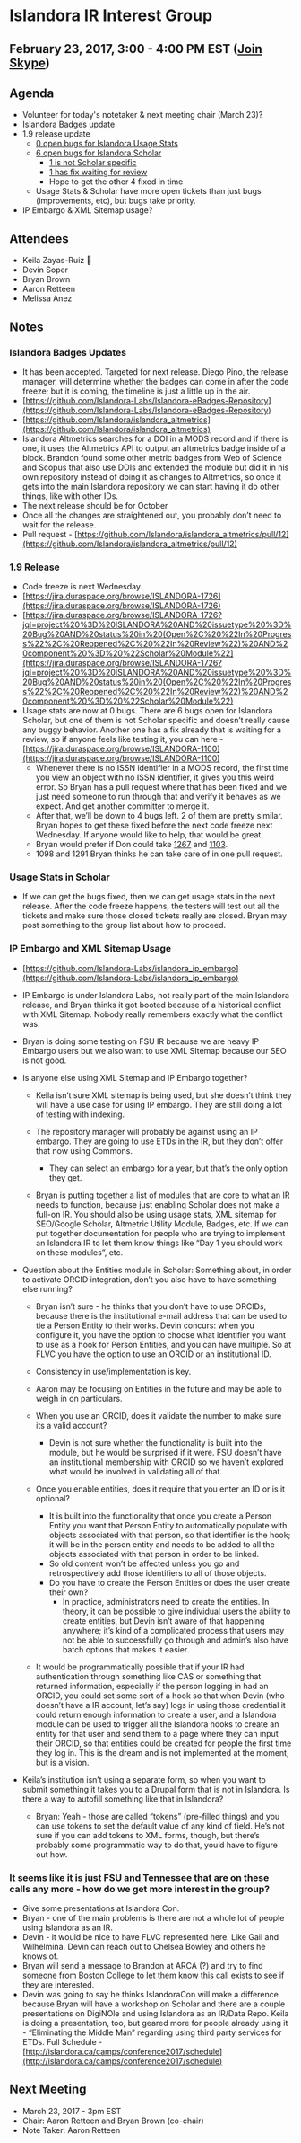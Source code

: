 # Islandora IR Interest Group
## February 23, 2017, 3:00 - 4:00 PM EST ([Join Skype](https://join.skype.com/s7ntDOmjhbjT))

## Agenda
* Volunteer for today's notetaker & next meeting chair (March 23)?
* Islandora Badges update
* 1.9 release update
  * [0 open bugs for Islandora Usage Stats](https://jira.duraspace.org/issues/?jql=project%20%3D%20ISLANDORA%20AND%20issuetype%20%3D%20Bug%20AND%20status%20in%20(Open%2C%20%22In%20Progress%22%2C%20Reopened%2C%20%22In%20Review%22)%20AND%20component%20%3D%20%22Usage%20Stats%22) 
  * [6 open bugs for Islandora Scholar](https://jira.duraspace.org/browse/ISLANDORA-1726?jql=project%20%3D%20ISLANDORA%20AND%20issuetype%20%3D%20Bug%20AND%20status%20in%20(Open%2C%20%22In%20Progress%22%2C%20Reopened%2C%20%22In%20Review%22)%20AND%20component%20%3D%20%22Scholar%20Module%22)
    * [1 is not Scholar specific](https://jira.duraspace.org/browse/ISLANDORA-1726)
    * [1 has fix waiting for review](https://jira.duraspace.org/browse/ISLANDORA-1100)
    * Hope to get the other 4 fixed in time
  * Usage Stats & Scholar have more open tickets than just bugs (improvements, etc), but bugs take priority.
* IP Embargo & XML Sitemap usage?

## Attendees
* Keila Zayas-Ruiz :chicken:
* Devin Soper
* Bryan Brown
* Aaron Retteen
* Melissa Anez


## Notes

### Islandora Badges Updates

- It has been accepted. Targeted for next release. Diego Pino, the release manager, will determine whether the badges can come in after the code freeze; but it is coming, the timeline is just a little up in the air. 
- [https://github.com/Islandora-Labs/Islandora-eBadges-Repository](https://github.com/Islandora-Labs/Islandora-eBadges-Repository) 
- [https://github.com/Islandora/islandora_altmetrics](https://github.com/Islandora/islandora_altmetrics) 
- Islandora Altmetrics searches for a DOI in a MODS record and if there is one, it uses the Altmetrics API to output an altmetrics badge inside of a block. Brandon found some other metric badges from Web of Science and Scopus that also use DOIs and extended the module but did it in his own repository instead of doing it as changes to Altmetrics, so once it gets into the main Islandora repository we can start having it do other things, like with other IDs. 
- The next release should be for October 
- Once all the changes are straightened out, you probably don’t need to wait for the release. 
- Pull request - [https://github.com/Islandora/islandora_altmetrics/pull/12](https://github.com/Islandora/islandora_altmetrics/pull/12) 
  

### 1.9 Release

- Code freeze is next Wednesday. 
- [https://jira.duraspace.org/browse/ISLANDORA-1726](https://jira.duraspace.org/browse/ISLANDORA-1726) 
- [https://jira.duraspace.org/browse/ISLANDORA-1726?jql=project%20%3D%20ISLANDORA%20AND%20issuetype%20%3D%20Bug%20AND%20status%20in%20(Open%2C%20%22In%20Progress%22%2C%20Reopened%2C%20%22In%20Review%22)%20AND%20component%20%3D%20%22Scholar%20Module%22](https://jira.duraspace.org/browse/ISLANDORA-1726?jql=project%20%3D%20ISLANDORA%20AND%20issuetype%20%3D%20Bug%20AND%20status%20in%20(Open%2C%20%22In%20Progress%22%2C%20Reopened%2C%20%22In%20Review%22)%20AND%20component%20%3D%20%22Scholar%20Module%22) 
- Usage stats are now at 0 bugs. There are 6 bugs open for Islandora Scholar, but one of them is not Scholar specific and doesn’t really cause any buggy behavior. Another one has a fix already that is waiting for a review, so if anyone feels like testing it, you can here - [https://jira.duraspace.org/browse/ISLANDORA-1100](https://jira.duraspace.org/browse/ISLANDORA-1100) 
    - Whenever there is no ISSN identifier in a MODS record, the first time you view an object with no ISSN identifier, it gives you this weird error. So Bryan has a pull request where that has been fixed and we just need someone to run through that and verify it behaves as we expect. And get another committer to merge it. 
    - After that, we’ll be down to 4 bugs left. 2 of them are pretty similar. Bryan hopes to get these fixed before the next code freeze next Wednesday. If anyone would like to help, that would be great. 
    - Bryan would prefer if Don could take [1267](https://jira.duraspace.org/browse/ISLANDORA-1267) and [1103](https://jira.duraspace.org/browse/ISLANDORA-1103). 
    - 1098 and 1291 Bryan thinks he can take care of in one pull request. 

### Usage Stats in Scholar

- If we can get the bugs fixed, then we can get usage stats in the next release. After the code freeze happens, the testers will test out all the tickets and make sure those closed tickets really are closed. Bryan may post something to the group list about how to proceed.   

### IP Embargo and XML Sitemap Usage

- [https://github.com/Islandora-Labs/islandora_ip_embargo](https://github.com/Islandora-Labs/islandora_ip_embargo) 
- IP Embargo is under Islandora Labs, not really part of the main Islandora release, and Bryan thinks it got booted because of a historical conflict with XML Sitemap. Nobody really remembers exactly what the conflict was. 
- Bryan is doing some testing on FSU IR because we are heavy IP Embargo users but we also want to use XML SItemap because our SEO is not good. 
- Is anyone else using XML Sitemap and IP Embargo together? 
    - Keila isn’t sure XML sitemap is being used, but she doesn’t think they will have a use case for using IP embargo. They are still doing a lot of testing with indexing. 
    - The repository manager will probably be against using an IP embargo. They are going to use ETDs in the IR, but they don’t offer that now using Commons. 
        - They can select an embargo for a year, but that’s the only option they get. 

    - Bryan is putting together a list of modules that are core to what an IR needs to function, because just enabling Scholar does not make a full-on IR. You should also be using usage stats, XML sitemap for SEO/Google Scholar, Altmetric Utility Module, Badges, etc. If we can put together documentation for people who are trying to implement an Islandora IR to let them know things like “Day 1 you should work on these modules”, etc. 

- Question about the Entities module in Scholar: Something about, in order to activate ORCID integration, don’t you also have to have something else running? 
    - Bryan isn’t sure - he thinks that you don’t have to use ORCIDs, because there is the institutional e-mail address that can be used to tie a Person Entity to their works. Devin concurs: when you configure it, you have the option to choose what identifier you want to use as a hook for Person Entities, and you can have multiple. So at FLVC you have the option to use an ORCID or an institutional ID. 
    - Consistency in use/implementation is key. 
    - Aaron may be focusing on Entities in the future and may be able to weigh in on particulars. 
    - When you use an ORCID, does it validate the number to make sure its a valid account? 
        - Devin is not sure whether the functionality is built into the module, but he would be surprised if it were. FSU doesn’t have an institutional membership with ORCID so we haven’t explored what would be involved in validating all of that.  

    - Once you enable entities, does it require that you enter an ID or is it optional? 
        - It is built into the functionality that once you create a Person Entity you want that Person Entity to automatically populate with objects associated with that person, so that identifier is the hook; it will be in the person entity and needs to be added to all the objects associated with that person in order to be linked. 
        - So old content won’t be affected unless you go and retrospectively add those identifiers to all of those objects. 
        - Do you have to create the Person Entities or does the user create their own? 
            - In practice, administrators need to create the entities. In theory, it can be possible to give individual users the ability to create entities, but Devin isn’t aware of that happening anywhere; it’s kind of a complicated process that users may not be able to successfully go through and admin’s also have batch options that makes it easier. 

    - It would be programmatically possible that if your IR had authentication through something like CAS or something that returned information, especially if the person logging in had an ORCID, you could set some sort of a hook so that when Devin (who doesn’t have a IR account, let’s say) logs in using those credential it could return enough information to create a user, and a Islandora module can be used to trigger all the Islandora hooks to create an entity for that user and send them to a page where they can input their ORCID, so that entities could be created for people the first time they log in. This is the dream and is not implemented at the moment, but is a vision. 

- Keila’s institution isn’t using a separate form, so when you want to submit something it takes you to a Drupal form that is not in Islandora. Is there a way to autofill something like that in Islandora? 
    - Bryan: Yeah - those are called “tokens” (pre-filled things) and you can use tokens to set the default value of any kind of field. He’s not sure if you can add tokens to XML forms, though, but there’s probably some programmatic way to do that, you’d have to figure out how. 

  

### It seems like it is just FSU and Tennessee that are on these calls any more - how do we get more interest in the group?

- Give some presentations at Islandora Con. 
- Bryan - one of the main problems is there are not a whole lot of people using Islandora as an IR. 
- Devin - it would be nice to have FLVC represented here. Like Gail and Wilhelmina. Devin can reach out to Chelsea Bowley and others he knows of.  
- Bryan will send a message to Brandon at ARCA (?) and try to find someone from Boston College to let them know this call exists to see if they are interested. 
- Devin was going to say he thinks IslandoraCon will make a difference because Bryan will have a workshop on Scholar and there are a couple presentations on DigiNOle and using Islandora as an IR/Data Repo. Keila is doing a presentation, too, but geared more for people already using it - “Eliminating the Middle Man” regarding using third party services for ETDs. Full Schedule - [http://islandora.ca/camps/conference2017/schedule](http://islandora.ca/camps/conference2017/schedule)

## Next Meeting
* March 23, 2017 - 3pm EST
* Chair: Aaron Retteen and Bryan Brown (co-chair)
* Note Taker: Aaron Retteen
